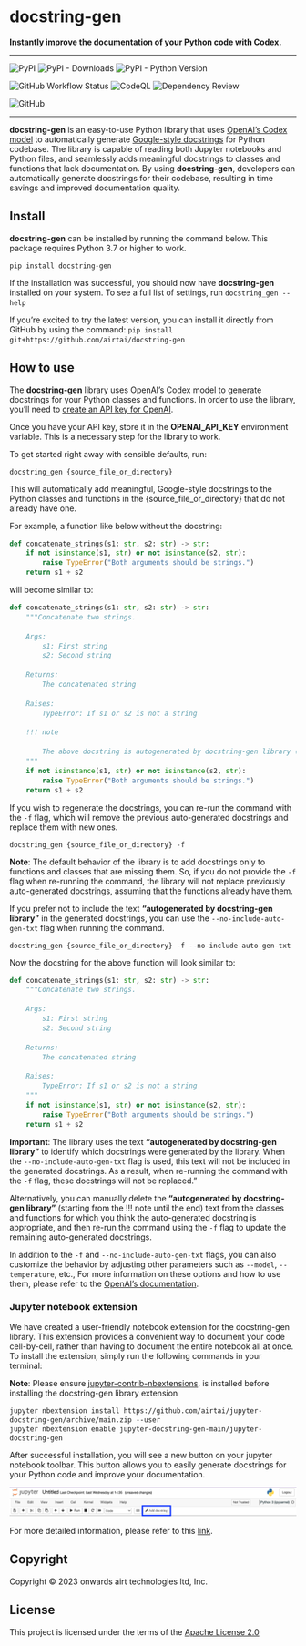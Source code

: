 docstring-gen
================

<!-- WARNING: THIS FILE WAS AUTOGENERATED! DO NOT EDIT! -->

<b>Instantly improve the documentation of your Python code with
Codex.</b>

------------------------------------------------------------------------

![PyPI](https://img.shields.io/pypi/v/docstring-gen.png) ![PyPI -
Downloads](https://img.shields.io/pypi/dm/docstring-gen.png) ![PyPI -
Python
Version](https://img.shields.io/pypi/pyversions/docstring-gen.png)

![GitHub Workflow
Status](https://img.shields.io/github/actions/workflow/status/airtai/docstring-gen/test.yaml)
![CodeQL](https://github.com/airtai/docstring-gen//actions/workflows/codeql.yml/badge.svg)
![Dependency
Review](https://github.com/airtai/docstring-gen//actions/workflows/dependency-review.yml/badge.svg)

![GitHub](https://img.shields.io/github/license/airtai/docstring-gen.png)

------------------------------------------------------------------------

**docstring-gen** is an easy-to-use Python library that uses
<a href = "https://beta.openai.com/docs/models/codex" target="_blank">OpenAI’s
Codex model</a> to automatically generate
<a href="https://google.github.io/styleguide/pyguide.html" target = "_blank">Google-style
docstrings</a> for Python codebase. The library is capable of reading
both Jupyter notebooks and Python files, and seamlessly adds meaningful
docstrings to classes and functions that lack documentation. By using
**docstring-gen**, developers can automatically generate docstrings for
their codebase, resulting in time savings and improved documentation
quality.

## Install

**docstring-gen** can be installed by running the command below. This
package requires Python 3.7 or higher to work.

``` shell
pip install docstring-gen
```

If the installation was successful, you should now have
**docstring-gen** installed on your system. To see a full list of
settings, run `docstring_gen --help`

If you’re excited to try the latest version, you can install it directly
from GitHub by using the command:
`pip install git+https://github.com/airtai/docstring-gen`

## How to use

The **docstring-gen** library uses OpenAI’s Codex model to generate
docstrings for your Python classes and functions. In order to use the
library, you’ll need to
<a href="https://beta.openai.com/account/api-keys" target="_blank">create
an API key for OpenAI</a>.

Once you have your API key, store it in the **OPENAI_API_KEY**
environment variable. This is a necessary step for the library to work.

To get started right away with sensible defaults, run:

``` shell
docstring_gen {source_file_or_directory}
```

This will automatically add meaningful, Google-style docstrings to the
Python classes and functions in the {source_file_or_directory} that do
not already have one.

For example, a function like below without the docstring:

``` python
def concatenate_strings(s1: str, s2: str) -> str:
    if not isinstance(s1, str) or not isinstance(s2, str):
        raise TypeError("Both arguments should be strings.")
    return s1 + s2
```

will become similar to:

``` python
def concatenate_strings(s1: str, s2: str) -> str:
    """Concatenate two strings.

    Args:
        s1: First string
        s2: Second string

    Returns:
        The concatenated string

    Raises:
        TypeError: If s1 or s2 is not a string

    !!! note

        The above docstring is autogenerated by docstring-gen library (https://docstring-gen.airt.ai)
    """
    if not isinstance(s1, str) or not isinstance(s2, str):
        raise TypeError("Both arguments should be strings.")
    return s1 + s2
```

If you wish to regenerate the docstrings, you can re-run the command
with the `-f` flag, which will remove the previous auto-generated
docstrings and replace them with new ones.

``` shell
docstring_gen {source_file_or_directory} -f
```

**Note**: The default behavior of the library is to add docstrings only
to functions and classes that are missing them. So, if you do not
provide the `-f` flag when re-running the command, the library will not
replace previously auto-generated docstrings, assuming that the
functions already have them.

If you prefer not to include the text **“autogenerated by docstring-gen
library”** in the generated docstrings, you can use the
`--no-include-auto-gen-txt` flag when running the command.

``` shell
docstring_gen {source_file_or_directory} -f --no-include-auto-gen-txt
```

Now the docstring for the above function will look similar to:

``` python
def concatenate_strings(s1: str, s2: str) -> str:
    """Concatenate two strings.

    Args:
        s1: First string
        s2: Second string

    Returns:
        The concatenated string

    Raises:
        TypeError: If s1 or s2 is not a string
    """
    if not isinstance(s1, str) or not isinstance(s2, str):
        raise TypeError("Both arguments should be strings.")
    return s1 + s2
```

**Important**: The library uses the text **“autogenerated by
docstring-gen library”** to identify which docstrings were generated by
the library. When the `--no-include-auto-gen-txt` flag is used, this
text will not be included in the generated docstrings. As a result, when
re-running the command with the `-f` flag, these docstrings will not be
replaced.”

Alternatively, you can manually delete the **“autogenerated by
docstring-gen library”** (starting from the !!! note until the end) text
from the classes and functions for which you think the auto-generated
docstring is appropriate, and then re-run the command using the `-f`
flag to update the remaining auto-generated docstrings.

In addition to the `-f` and `--no-include-auto-gen-txt` flags, you can
also customize the behavior by adjusting other parameters such as
`--model`, `--temperature`, etc., For more information on these options
and how to use them, please refer to the
<a href="https://beta.openai.com/docs/api-reference/completions/create" target="_blank">OpenAI’s
documentation</a>.

### Jupyter notebook extension

We have created a user-friendly notebook extension for the docstring-gen
library. This extension provides a convenient way to document your code
cell-by-cell, rather than having to document the entire notebook all at
once. To install the extension, simply run the following commands in
your terminal:

**Note**: Please ensure
<a href="https://jupyter-contrib-nbextensions.readthedocs.io/en/latest/install.html" target="_blank">jupyter-contrib-nbextensions</a>.
is installed before installing the docstring-gen library extension

``` shell
jupyter nbextension install https://github.com/airtai/jupyter-docstring-gen/archive/main.zip --user
jupyter nbextension enable jupyter-docstring-gen-main/jupyter-docstring-gen
```

After successful installation, you will see a new button on your jupyter
notebook toolbar. This button allows you to easily generate docstrings
for your Python code and improve your documentation.

![](https://raw.githubusercontent.com/airtai/docstring-gen/main/nbs/images/docstring-gen-extension-btn.png)

For more detailed information, please refer to this
<a href="https://github.com/airtai/jupyter-docstring-gen" target="_blank">link</a>.

## Copyright

Copyright © 2023 onwards airt technologies ltd, Inc.

## License

This project is licensed under the terms of the
<a href="https://github.com/airtai/docstring-gen/blob/main/LICENSE" target="_blank">Apache
License 2.0</a>
